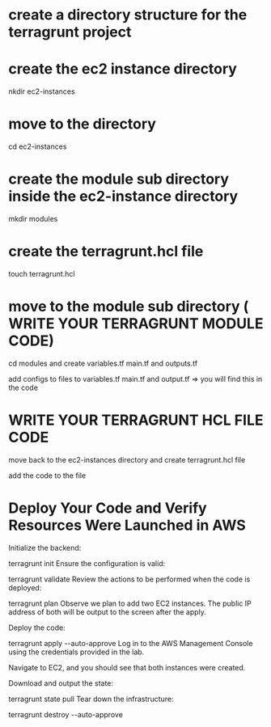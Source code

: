 # create a directory structure for the terragrunt project


# create the ec2 instance directory
nkdir ec2-instances

# move to the directory
cd ec2-instances

# create the module sub directory inside the ec2-instance directory
mkdir modules
# create the terragrunt.hcl file
touch terragrunt.hcl

# move to the module sub directory ( WRITE YOUR TERRAGRUNT MODULE CODE)
cd modules   and create  variables.tf main.tf and outputs.tf

add configs to files to variables.tf main.tf and output.tf => you will find this in the code

# WRITE YOUR TERRAGRUNT HCL FILE CODE

move back to the ec2-instances directory  and create  terragrunt.hcl file

add the code to the file 

# Deploy Your Code and Verify Resources Were Launched in AWS

Initialize the backend:

terragrunt init
Ensure the configuration is valid:

terragrunt validate
Review the actions to be performed when the code is deployed:

terragrunt plan
Observe we plan to add two EC2 instances. The public IP address of both will be output to the screen after the apply.

Deploy the code: 

terragrunt apply --auto-approve
Log in to the AWS Management Console using the credentials provided in the lab.

Navigate to EC2, and you should see that both instances were created.

Download and output the state:

terragrunt state pull
Tear down the infrastructure:

terragrunt destroy --auto-approve

